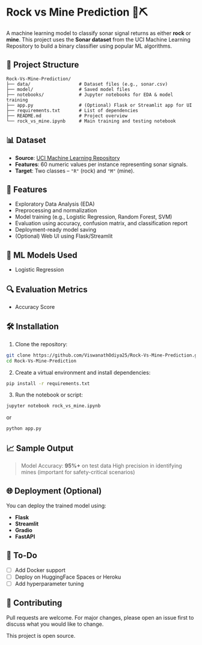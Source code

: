 # Rock vs Mine Prediction 🪸⛏️

A machine learning model to classify sonar signal returns as either **rock** or **mine**. This project uses the **Sonar dataset** from the UCI Machine Learning Repository to build a binary classifier using popular ML algorithms.

## 📂 Project Structure

```
Rock-Vs-Mine-Prediction/
├── data/                  # Dataset files (e.g., sonar.csv)
├── model/                 # Saved model files
├── notebooks/             # Jupyter notebooks for EDA & model training
├── app.py                 # (Optional) Flask or Streamlit app for UI
├── requirements.txt       # List of dependencies
├── README.md              # Project overview
└── rock_vs_mine.ipynb     # Main training and testing notebook
```

## 📊 Dataset

* **Source**: [UCI Machine Learning Repository](https://archive.ics.uci.edu/ml/datasets/Connectionist+Bench+%28Sonar,+Mines+vs.+Rocks%29)
* **Features**: 60 numeric values per instance representing sonar signals.
* **Target**: Two classes – `"R"` (rock) and `"M"` (mine).

## 🚀 Features

* Exploratory Data Analysis (EDA)
* Preprocessing and normalization
* Model training (e.g., Logistic Regression, Random Forest, SVM)
* Evaluation using accuracy, confusion matrix, and classification report
* Deployment-ready model saving
* (Optional) Web UI using Flask/Streamlit

## 🧠 ML Models Used

* Logistic Regression

## 🔍 Evaluation Metrics

* Accuracy Score
  
## 🛠️ Installation

1. Clone the repository:

```bash
git clone https://github.com/ViswanathOdiya25/Rock-Vs-Mine-Prediction.git
cd Rock-Vs-Mine-Prediction
```

2. Create a virtual environment and install dependencies:

```bash
pip install -r requirements.txt
```

3. Run the notebook or script:

```bash
jupyter notebook rock_vs_mine.ipynb
```

or

```bash
python app.py
```

## 📈 Sample Output

> Model Accuracy: **95%+** on test data
> High precision in identifying mines (important for safety-critical scenarios)

## 🌐 Deployment (Optional)

You can deploy the trained model using:

* **Flask**
* **Streamlit**
* **Gradio**
* **FastAPI**

## 📌 To-Do

* [ ] Add Docker support
* [ ] Deploy on HuggingFace Spaces or Heroku
* [ ] Add hyperparameter tuning

## 🤝 Contributing

Pull requests are welcome. For major changes, please open an issue first to discuss what you would like to change.

This project is open source.
